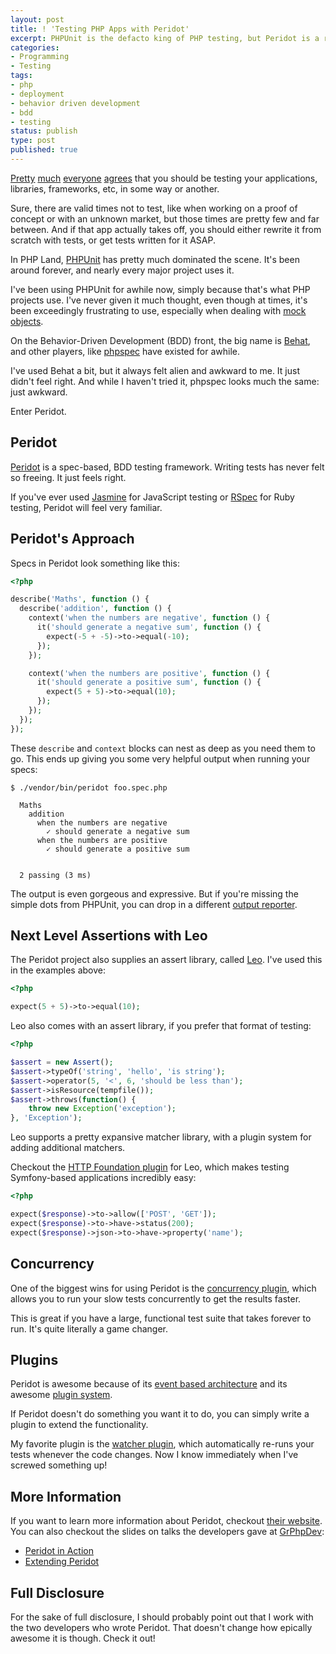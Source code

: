 ```yaml
---
layout: post
title: ! 'Testing PHP Apps with Peridot'
excerpt: PHPUnit is the defacto king of PHP testing, but Peridot is a refreshing kick in the face.
categories:
- Programming
- Testing
tags:
- php
- deployment
- behavior driven development
- bdd
- testing
status: publish
type: post
published: true
---
```


[Pretty](https://twitter.com/kentbeck) [much](https://twitter.com/martinfowler) [everyone](https://twitter.com/dhh)
[agrees](https://twitter.com/grmpyprogrammer) that you should be testing your applications, libraries, frameworks, etc,
in some way or another.

Sure, there are valid times not to test, like when working on a proof of concept or with an unknown market, but those
times are pretty few and far between. And if that app actually takes off, you should either rewrite it from scratch with
tests, or get tests written for it ASAP.

In PHP Land, [PHPUnit](https://phpunit.de/) has pretty much dominated the scene. It's been around forever, and nearly
every major project uses it.

I've been using PHPUnit for awhile now, simply because that's what PHP projects use. I've never given it much thought,
even though at times, it's been exceedingly frustrating to use, especially when dealing with
[mock objects](http://c2.com/cgi/wiki?MockObject).

On the Behavior-Driven Development (BDD) front, the big name is [Behat](http://behat.org), and other players, like
[phpspec](http://phpspec.net) have existed for awhile.

I've used Behat a bit, but it always felt alien and awkward to me. It just didn't feel right. And while I haven't
tried it, phpspec looks much the same: just awkward.

Enter Peridot.

## Peridot

[Peridot](http://peridot-php.github.io) is a spec-based, BDD testing framework. Writing tests has never felt so
freeing. It just feels right.

If you've ever used [Jasmine](http://jasmine.github.io/) for JavaScript testing or [RSpec](http://rspec.info/) for
Ruby testing, Peridot will feel very familiar.

## Peridot's Approach

Specs in Peridot look something like this:

```php
<?php

describe('Maths', function () {
  describe('addition', function () {
    context('when the numbers are negative', function () {
      it('should generate a negative sum', function () {
        expect(-5 + -5)->to->equal(-10);
      });
    });

    context('when the numbers are positive', function () {
      it('should generate a positive sum', function () {
        expect(5 + 5)->to->equal(10);
      });
    });
  });
});
```

These `describe` and `context` blocks can nest as deep as you need them to go. This ends up giving you some very
helpful output when running your specs:

    $ ./vendor/bin/peridot foo.spec.php

      Maths
        addition
          when the numbers are negative
            ✓ should generate a negative sum
          when the numbers are positive
            ✓ should generate a positive sum


      2 passing (3 ms)

The output is even gorgeous and expressive. But if you're missing the simple dots from PHPUnit, you can drop in a
different [output reporter](http://peridot-php.github.io/plugins.html#reporters).

## Next Level Assertions with Leo

The Peridot project also supplies an assert library, called [Leo](http://peridot-php.github.io/leo/). I've used this
in the examples above:

```php
<?php

expect(5 + 5)->to->equal(10);
```

Leo also comes with an assert library, if you prefer that format of testing:

```php
<?php

$assert = new Assert();
$assert->typeOf('string', 'hello', 'is string');
$assert->operator(5, '<', 6, 'should be less than');
$assert->isResource(tempfile());
$assert->throws(function() {
    throw new Exception('exception');
}, 'Exception');
```

Leo supports a pretty expansive matcher library, with a plugin system for adding additional matchers.

Checkout the [HTTP Foundation plugin](https://github.com/peridot-php/leo-http-foundation) for Leo, which makes testing
Symfony-based applications incredibly easy:

```php
<?php

expect($response)->to->allow(['POST', 'GET']);
expect($response)->to->have->status(200);
expect($response)->json->to->have->property('name');
```

## Concurrency

One of the biggest wins for using Peridot is the
[concurrency plugin](https://github.com/peridot-php/peridot-concurrency), which allows you to run your slow tests
concurrently to get the results faster.

This is great if you have a large, functional test suite that takes forever to run. It's quite literally a game
changer.

## Plugins

Peridot is awesome because of its [event based architecture](http://peridot-php.github.io/events.html) and its awesome
[plugin system](http://peridot-php.github.io/plugins.html).

If Peridot doesn't do something you want it to do, you can simply write a plugin to extend the functionality.

My favorite plugin is the [watcher plugin](https://github.com/peridot-php/peridot-watcher-plugin), which automatically
re-runs your tests whenever the code changes. Now I know immediately when I've screwed something up!

## More Information

If you want to learn more information about Peridot, checkout [their website](http://peridot-php.github.io/). You can
also checkout the slides on talks the developers gave at [GrPhpDev](http://meetup.com/GrPhpDev):

 * [Peridot in Action](http://peridot-php.github.io/peridot-in-action/)
 * [Extending Peridot](http://austinsmorris.github.io/extending-peridot)

## Full Disclosure

For the sake of full disclosure, I should probably point out that I work with the two developers who wrote Peridot.
That doesn't change how epically awesome it is though. Check it out!
